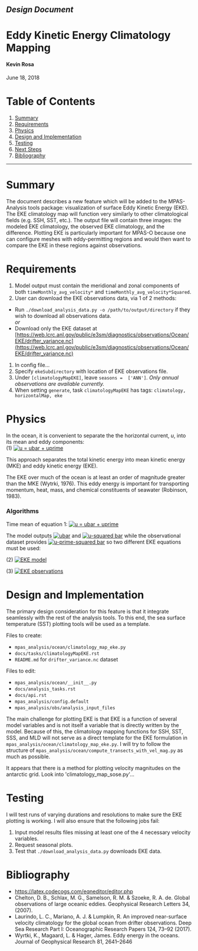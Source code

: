 ## *Design Document*
# **Eddy Kinetic Energy Climatology Mapping**

#### Kevin Rosa
June 18, 2018



Table of Contents  
====================
1. [Summary](#summary)  
1. [Requirements](#requirements)  
1. [Physics](#physics)
1. [Design and Implementation](#design-and-implementation)
1. [Testing](#testing)
1. [Next Steps](#next)
1. [Bibliography](#bibliography)

----------------

# Summary

The document describes a new feature which will be added to the MPAS-Analysis
tools package: visualization of surface Eddy Kinetic Energy (EKE).
The EKE climatology map will function very similarly to other climatological fields (e.g. SSH, SST, etc.).
The output file will contain three images: the modeled EKE climatology, the observed EKE climatology, and the difference.
Plotting EKE is particularly important for MPAS-O because one can configure meshes with eddy-permitting regions and would then want to compare the EKE in these regions against observations.

# Requirements

1. Model output must contain the meridional and zonal components of both `timeMonthly_avg_velocity*` and `timeMonthly_avg_velocity*Squared`.
1. User can download the EKE observations data, via 1 of 2 methods:
  - Run `./download_analysis_data.py -o /path/to/output/directory` if they wish to download all observations data.  
  *or*
  - Download only the EKE dataset at [https://web.lcrc.anl.gov/public/e3sm/diagnostics/observations/Ocean/EKE/drifter_variance.nc](https://web.lcrc.anl.gov/public/e3sm/diagnostics/observations/Ocean/EKE/drifter_variance.nc)
1. In config file...
  1. Specify `ekeSubdirectory` with location of EKE observations file.
  1. Under `[climatologyMapEKE]`, leave `seasons =  ['ANN']`.  *Only annual observations are available currently.*
  1. When setting `generate`, task `climatologyMapEKE` has tags: `climatology, horizontalMap, eke`


# Physics

In the ocean, it is convenient to separate the the horizontal current, *u*,
into its mean and eddy components:  
(1) <a href="" target="_blank"><img src="https://latex.codecogs.com/gif.latex?u=\overline{u}+u'" title="u = ubar + uprime" /></a>

This approach separates the total kinetic energy into mean kinetic energy
(MKE) and eddy kinetic energy (EKE).

The EKE over much of the ocean is at least an order of magnitude greater than
the MKE (Wytrki, 1976).
This eddy energy is important for transporting momentum, heat, mass, and chemical
constituents of seawater (Robinson, 1983).

### Algorithms

Time mean of equation 1: <a href="" target="_blank"><img src="https://latex.codecogs.com/gif.latex?\overline{u^2}=\overline{u}^2+\overline{u'^2}" title="u = ubar + uprime" /></a>

The model outputs <a href="" target="_blank"><img src="https://latex.codecogs.com/gif.latex?\overline{u}" title="ubar" /></a>
and <a href="" target="_blank"><img src="https://latex.codecogs.com/gif.latex?\overline{u^2}" title="u-squared bar" /></a>
while the observational dataset provides <a href="" target="_blank"><img src="https://latex.codecogs.com/gif.latex?\overline{u'^2}" title="u-prime-squared bar" /></a>
so two different EKE equations must be used:

(2) <a href="" target="_blank"><img src="https://latex.codecogs.com/gif.latex?\overline{EKE_{model}}=(\overline{u^2}-\overline{u}^2+\overline{v^2}-\overline{v}^2)/2" title="EKE model" /></a>

(3) <a href="" target="_blank"><img src="https://latex.codecogs.com/gif.latex?\overline{EKE_{obs}}=(\overline{u'^2}+\overline{v'^2})/2" title="EKE observations" /></a>



# Design and Implementation
The primary design consideration for this feature is that it integrate
seamlessly with the rest of the analysis tools.
To this end, the sea surface temperature (SST) plotting tools will be used as a
template.

Files to create:
- `mpas_analysis/ocean/climatology_map_eke.py`
- `docs/tasks/climatologyMapEKE.rst`
- `README.md` for `drifter_variance.nc` dataset

Files to edit:
- `mpas_analysis/ocean/__init__.py`
- `docs/analysis_tasks.rst`
- `docs/api.rst`
- `mpas_analysis/config.default`
- `mpas_analysis/obs/analysis_input_files`

The main challenge for plotting EKE is that EKE is a function of several model variables and is not itself a variable that is directly written by the model.
Because of this, the climatology mapping functions for SSH, SST, SSS, and MLD will not serve as a direct template for the EKE formulation in `mpas_analysis/ocean/climatology_map_eke.py`.
I will try to follow the structure of `mpas_analysis/ocean/compute_transects_with_vel_mag.py` as much as possible.  

It appears that there is a method for plotting velocity magnitudes on the antarctic grid.  Look into 'climatology_map_sose.py'...

# Testing

I will test runs of varying durations and resolutions to make sure the EKE plotting is working.  I will also ensure that the following jobs fail:
1. Input model results files missing at least one of the 4 necessary velocity variables.
1. Request seasonal plots.
1. Test that `./download_analysis_data.py` downloads EKE data.


# Bibliography

- https://latex.codecogs.com/eqneditor/editor.php
- Chelton, D. B., Schlax, M. G., Samelson, R. M. & Szoeke, R. A. de. Global observations of large oceanic eddies. Geophysical Research Letters 34, (2007).
- Laurindo, L. C., Mariano, A. J. & Lumpkin, R. An improved near-surface velocity climatology for the global ocean from drifter observations. Deep Sea Research Part I: Oceanographic Research Papers 124, 73–92 (2017).
- Wyrtki, K., Magaard, L. & Hager, James. Eddy energy in the oceans. Journal of Geophysical Research 81, 2641–2646



